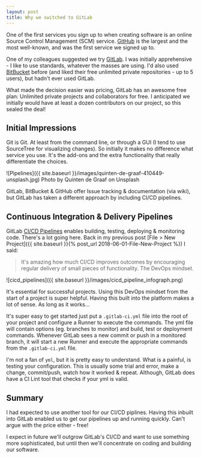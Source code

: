 ```yaml
---
layout: post
title: Why we switched to GitLab
---
```


One of the first services you sign up to when creating software is an online Source Control Management (SCM) service. [GitHub](https://github.com) is the largest and the most well-known, and was the first service we signed up to. 

One of my colleagues suggested we try [GitLab](https://gitlab.com). I was initially apprehensive - I like to use standards, whatever the masses are using. I'd also used [BitBucket](https://bitbucket.org) before (and liked their free unlimited private repositories - up to 5 users), but hadn't ever used GitLab. 

What made the decision easier was pricing, GitLab has an awesome free plan: Unlimited private projects and collaborators for free. I anticipated we initially would have at least a dozen contributors on our project, so this sealed the deal!

## Initial Impressions

Git is Git. At least from the command line, or through a GUI (I tend to use SourceTree for visualizing changes). So initially it makes no difference what service you use. It's the add-ons and the extra functionality that really differentiate the choices.

![Pipelines]({{ site.baseurl }}/images/quinten-de-graaf-410449-unsplash.jpg)
Photo by Quinten de Graaf on Unsplash

GitLab, BitBucket & GitHub offer Issue tracking & documentation (via wiki), but GitLab has taken a different approach by including CI/CD pipelines.

## Continuous Integration & Delivery Pipelines

GitLab [CI/CD Pipelines](https://about.gitlab.com/product/continuous-integration/) enables building, testing, deploying & monitoring code. There's a lot going here. Back in my previous post [File > New Project]({{ site.baseurl }}{% post_url 2018-06-01-File-New-Project %}) I said: 

> It's amazing how much CI/CD improves outcomes by encouraging regular delivery of small pieces of functionality. The DevOps mindset.

![cicd_pipelines]({{ site.baseurl }}/images/cicd_pipeline_infograph.png)

It's essential for successful projects. Using this DevOps mindset from the start of a project is super helpful. Having this built into the platform makes a lot of sense. As long as it works...

It's super easy to get started just put a `.gitlab-ci.yml` file into the root of your project and configure a Runner to execute the commands. The yml file will contain options (eg. branches to monitor) and build, test or deployment commands. Whenever GitLab sees a new commit or push in a monitored branch, it will start a new Runner and execute the appropriate commands from the `.gitlab-ci.yml` file. 

I'm not a fan of `yml`, but it is pretty easy to understand. What is a painful, is testing your configuration. This is usually some trial and error, make a change, commit/push, watch how it worked & repeat. Although, GitLab does have a CI Lint tool that checks if your yml is valid.

## Summary

I had expected to use another tool for our CI/CD piplines. Having this inbuilt into GitLab enabled us to get our pipelines up and running quickly. Can't argue with the price either - free! 

I expect in future we'll outgrow GitLab's CI/CD and want to use something more sophisticated, but until then we'll concentrate on coding and building our software.


